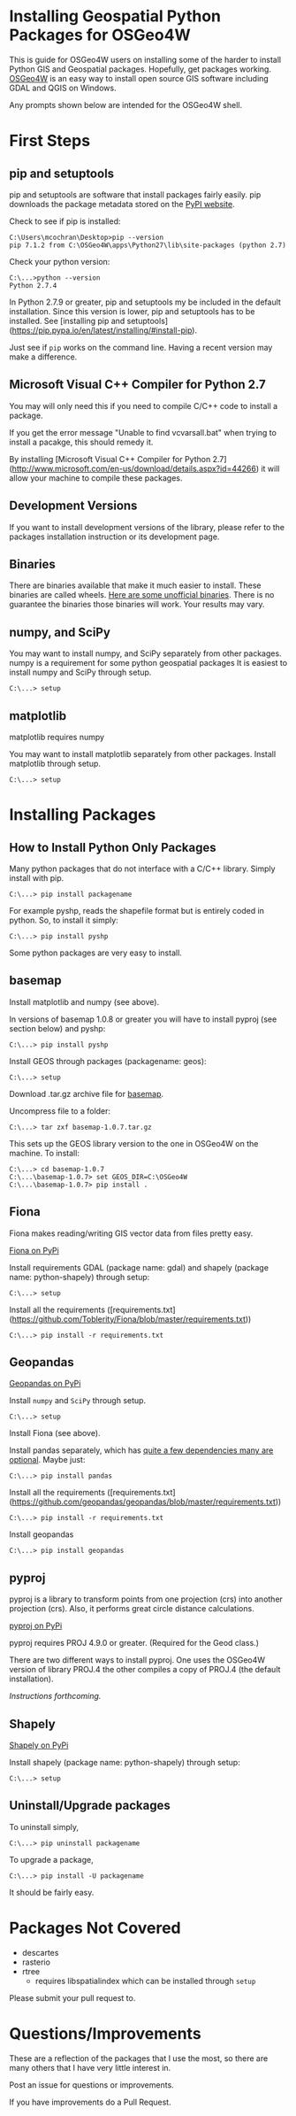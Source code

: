 Installing Geospatial Python Packages for OSGeo4W 
=================================================

This is guide for OSGeo4W users on installing some of the harder to
install Python GIS and Geospatial packages.  Hopefully, get packages
working.
[OSGeo4W](https://trac.osgeo.org/osgeo4w/) is an easy way to install
open source GIS software including GDAL and QGIS on Windows.

Any prompts shown below are intended for the OSGeo4W shell.


First Steps
===========

pip and setuptools
------------------

pip and setuptools are software that install packages fairly easily.
pip downloads the package metadata stored on the
[PyPI website](https://pypi.python.org/pypi).

Check to see if pip is installed:
```
C:\Users\mcochran\Desktop>pip --version
pip 7.1.2 from C:\OSGeo4W\apps\Python27\lib\site-packages (python 2.7)
```

Check your python version:
```
C:\...>python --version
Python 2.7.4
```

In Python 2.7.9 or greater, pip and setuptools my be included in the
default installation.  Since this version is lower, pip and setuptools
 has to be installed.  See [installing pip and setuptools]
(https://pip.pypa.io/en/latest/installing/#install-pip).

Just see if `pip` works on the command line.  Having a recent
version may make a difference.



Microsoft Visual C++ Compiler for Python 2.7
--------------------------------------------
You may will only need this if you need to compile C/C++ code to install
a package.

If you get the error message "Unable to find vcvarsall.bat" when trying
to install a pacakge, this should remedy it.

By installing [Microsoft Visual C++ Compiler for Python 2.7]
(http://www.microsoft.com/en-us/download/details.aspx?id=44266) it will 
allow your machine to compile these packages.

Development Versions
--------------------
If you want to install development versions of the library, please refer to 
the packages installation instruction or its development page.

Binaries
--------
There are binaries available that make it much easier to install.  These
binaries are called wheels.
[Here are some unofficial binaries](http://www.lfd.uci.edu/~gohlke/pythonlibs/).
There is no guarantee the binaries those binaries will work.  Your results
may vary.

numpy, and SciPy
----------------

You may want to install numpy, and SciPy separately from other
packages.  numpy is a requirement for some python geospatial packages
It is easiest to install numpy and SciPy through setup.
```
C:\...> setup
```

matplotlib
----------

matplotlib requires numpy

You may want to install matplotlib separately from other
packages.  Install matplotlib through setup.
```
C:\...> setup
```


Installing Packages
===================
How to Install Python Only Packages
-----------------------------------
Many python packages that do not interface with a C/C++ library.  Simply
install with pip.
```
C:\...> pip install packagename
```

For example pyshp, reads the shapefile format but is entirely coded in
python.  So, to install it simply:
```
C:\...> pip install pyshp
```

Some python packages are very easy to install.

basemap
-------
Install matplotlib and numpy (see above).

In versions of basemap 1.0.8 or greater you will have to install pyproj
(see section below) and pyshp: 
```
C:\...> pip install pyshp
```

Install GEOS through packages (packagename: geos): 
```
C:\...> setup
```

Download .tar.gz archive file for [basemap](https://pypi.python.org/pypi/basemap/).

Uncompress file to a folder:
```
C:\...> tar zxf basemap-1.0.7.tar.gz
```

This sets up the GEOS library version to the one in OSGeo4W on the machine.  To install:
```
C:\...> cd basemap-1.0.7
C:\...\basemap-1.0.7> set GEOS_DIR=C:\OSGeo4W
C:\...\basemap-1.0.7> pip install .
```


Fiona
-----
Fiona makes reading/writing GIS vector data from files pretty easy.

[Fiona on PyPi](https://pypi.python.org/pypi/Fiona)

Install requirements GDAL (package name: gdal) and shapely (package name:
python-shapely) through setup:
```
C:\...> setup
```

Install all the requirements ([requirements.txt]
(https://github.com/Toblerity/Fiona/blob/master/requirements.txt))
```
C:\...> pip install -r requirements.txt
```


Geopandas
---------
[Geopandas on PyPi](https://pypi.python.org/pypi/Geopandas)

Install `numpy` and `SciPy` through setup.
```
C:\...> setup
```

Install Fiona (see above).

Install pandas separately, which has 
[quite a few dependencies many are optional](https://github.com/pydata/pandas#dependencies).
Maybe just:
```
C:\...> pip install pandas
```

Install all the requirements  ([requirements.txt]
(https://github.com/geopandas/geopandas/blob/master/requirements.txt))
```
C:\...> pip install -r requirements.txt
```

Install geopandas
```
C:\...> pip install geopandas
```

pyproj
------
pyproj is a library to transform points from one projection (crs) into
another projection (crs).  Also, it performs great circle distance
calculations.

[pyproj on PyPi](https://pypi.python.org/pypi/Geopandas)

pyproj requires PROJ 4.9.0 or greater.  (Required for the Geod class.)

There are two different ways to install pyproj.  One uses the OSGeo4W
version of library PROJ.4 the other compiles a copy of PROJ.4 (the 
default installation).

*Instructions forthcoming.*

Shapely
-------
[Shapely on PyPi](https://pypi.python.org/pypi/Shapely)

Install  shapely (package name: python-shapely) through setup:
```
C:\...> setup
```

Uninstall/Upgrade packages
----------------------------------
To uninstall simply,
```
C:\...> pip uninstall packagename
```

To upgrade a package,
```
C:\...> pip install -U packagename
````

It should be fairly easy.


Packages Not Covered
====================
- descartes
- rasterio
- rtree
   - requires libspatialindex which can be installed through `setup`

Please submit your pull request to.

Questions/Improvements
======================
These are a reflection of the packages that I use the most, so there are
many others that I have very little interest in.

Post an issue for questions or improvements.

If you have improvements do a Pull Request.
